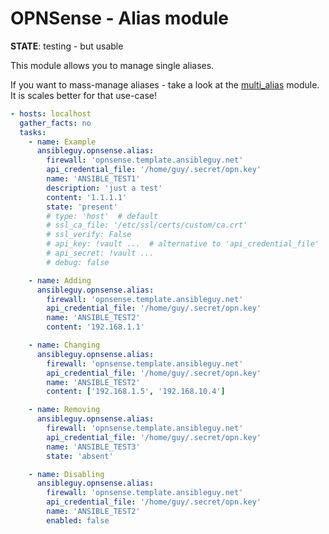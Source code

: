 # OPNSense - Alias module

**STATE**: testing - but usable

This module allows you to manage single aliases.

If you want to mass-manage aliases - take a look at the [multi_alias](https://github.com/ansibleguy/collection_opnsense/blob/stable/docs/use_multi_alias.md) module. It is scales better for that use-case!

```yaml
- hosts: localhost
  gather_facts: no
  tasks:
    - name: Example
      ansibleguy.opnsense.alias:
        firewall: 'opnsense.template.ansibleguy.net'
        api_credential_file: '/home/guy/.secret/opn.key'
        name: 'ANSIBLE_TEST1'
        description: 'just a test'
        content: '1.1.1.1'
        state: 'present'
        # type: 'host'  # default
        # ssl_ca_file: '/etc/ssl/certs/custom/ca.crt'
        # ssl_verify: False
        # api_key: !vault ...  # alternative to 'api_credential_file'
        # api_secret: !vault ...
        # debug: false

    - name: Adding
      ansibleguy.opnsense.alias:
        firewall: 'opnsense.template.ansibleguy.net'
        api_credential_file: '/home/guy/.secret/opn.key'
        name: 'ANSIBLE_TEST2'
        content: '192.168.1.1'

    - name: Changing
      ansibleguy.opnsense.alias:
        firewall: 'opnsense.template.ansibleguy.net'
        api_credential_file: '/home/guy/.secret/opn.key'
        name: 'ANSIBLE_TEST2'
        content: ['192.168.1.5', '192.168.10.4']

    - name: Removing
      ansibleguy.opnsense.alias:
        firewall: 'opnsense.template.ansibleguy.net'
        api_credential_file: '/home/guy/.secret/opn.key'
        name: 'ANSIBLE_TEST3'
        state: 'absent'

    - name: Disabling
      ansibleguy.opnsense.alias:
        firewall: 'opnsense.template.ansibleguy.net'
        api_credential_file: '/home/guy/.secret/opn.key'
        name: 'ANSIBLE_TEST2'
        enabled: false
```
